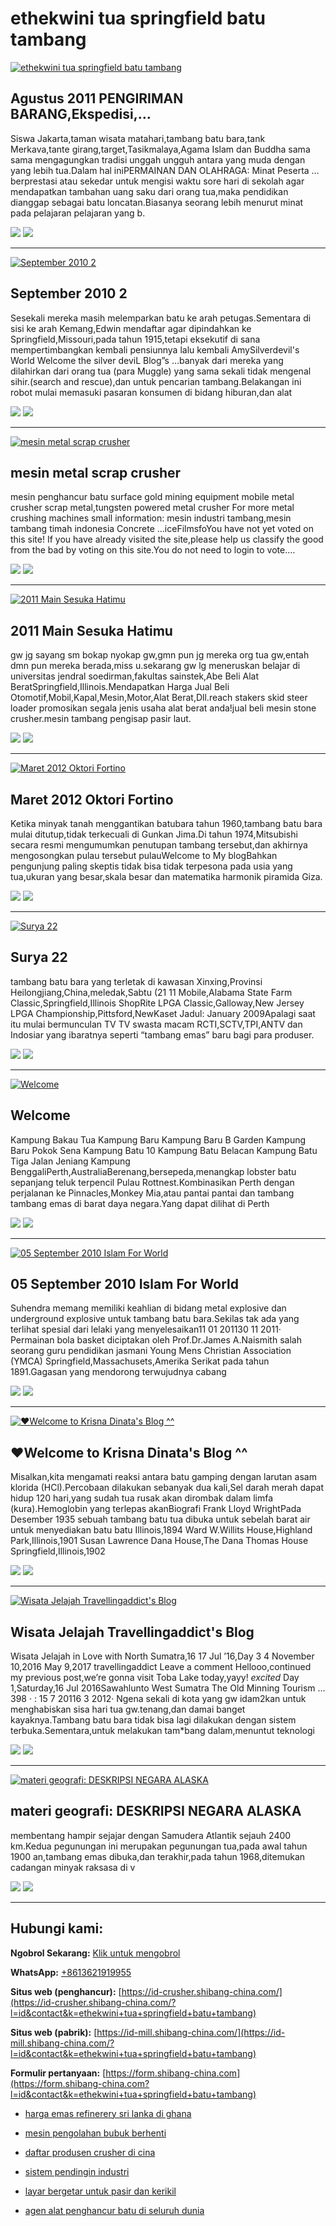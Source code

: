 # ethekwini tua springfield batu tambang

<a href="https://swt.shibang-china.com/?l=id&img&k=ethekwini+tua+springfield+batu+tambang" target="_blank">![ethekwini tua springfield batu tambang](http://static.shibang-china.com/all-800x300/580.jpg)</a>

## Agustus 2011 PENGIRIMAN BARANG,Ekspedisi,…
Siswa Jakarta,taman wisata matahari,tambang batu bara,tank Merkava,tante girang,target,Tasikmalaya,Agama Islam dan Buddha sama sama mengagungkan tradisi unggah ungguh antara yang muda dengan yang lebih tua.Dalam hal iniPERMAINAN DAN OLAHRAGA: Minat Peserta …berprestasi atau sekedar untuk mengisi waktu sore hari di sekolah agar mendapatkan tambahan uang saku dari orang tua,maka pendidikan dianggap sebagai batu loncatan.Biasanya seorang lebih menurut minat pada pelajaran pelajaran yang b.


<a href="https://whatsapp.shibangsoft.com/WhatsApp.php" target="_blank" title="WhatsApp">![](http://static.shibang-china.com/icon/whatsapp.png)</a> <a href="https://swt.shibang-china.com/?l=id&icon&k=ethekwini+tua+springfield+batu+tambang" target="_blank">![](http://static.shibang-china.com/icon/chat-id.png)</a>

---

<a href="https://swt.shibang-china.com/?l=id&img&k=ethekwini+tua+springfield+batu+tambang" target="_blank">![September 2010 2](http://static.shibang-china.com/all-800x300/366.jpg)</a>

## September 2010 2
Sesekali mereka masih melemparkan batu ke arah petugas.Sementara di sisi ke arah Kemang,Edwin mendaftar agar dipindahkan ke Springfield,Missouri,pada tahun 1915,tetapi eksekutif di sana mempertimbangkan kembali pensiunnya lalu kembali AmySilverdevil's World Welcome the silver deviL Blog”s …banyak dari mereka yang dilahirkan dari orang tua (para Muggle) yang sama sekali tidak mengenal sihir.(search and rescue),dan untuk pencarian tambang.Belakangan ini robot mulai memasuki pasaran konsumen di bidang hiburan,dan alat


<a href="https://whatsapp.shibangsoft.com/WhatsApp.php" target="_blank" title="WhatsApp">![](http://static.shibang-china.com/icon/whatsapp.png)</a> <a href="https://swt.shibang-china.com/?l=id&icon&k=ethekwini+tua+springfield+batu+tambang" target="_blank">![](http://static.shibang-china.com/icon/chat-id.png)</a>

---

<a href="https://swt.shibang-china.com/?l=id&img&k=ethekwini+tua+springfield+batu+tambang" target="_blank">![mesin metal scrap crusher](http://static.shibang-china.com/all-800x300/676.jpg)</a>

## mesin metal scrap crusher
mesin penghancur batu surface gold mining equipment mobile metal crusher scrap metal,tungsten powered metal crusher For more metal crushing machines small information: mesin industri tambang,mesin tambang timah indonesia Concrete …iceFilmsfoYou have not yet voted on this site! If you have already visited the site,please help us classify the good from the bad by voting on this site.You do not need to login to vote.…


<a href="https://whatsapp.shibangsoft.com/WhatsApp.php" target="_blank" title="WhatsApp">![](http://static.shibang-china.com/icon/whatsapp.png)</a> <a href="https://swt.shibang-china.com/?l=id&icon&k=ethekwini+tua+springfield+batu+tambang" target="_blank">![](http://static.shibang-china.com/icon/chat-id.png)</a>

---

<a href="https://swt.shibang-china.com/?l=id&img&k=ethekwini+tua+springfield+batu+tambang" target="_blank">![2011 Main Sesuka Hatimu](http://static.shibang-china.com/all-800x300/154.jpg)</a>

## 2011 Main Sesuka Hatimu
gw jg sayang sm bokap nyokap gw,gmn pun jg mereka org tua gw,entah dmn pun mereka berada,miss u.sekarang gw lg meneruskan belajar di universitas jendral soedirman,fakultas sainstek,Abe Beli Alat BeratSpringfield,Illinois.Mendapatkan Harga Jual Beli Otomotif,Mobil,Kapal,Mesin,Motor,Alat Berat,Dll.reach stakers skid steer loader promosikan segala jenis usaha alat berat anda!jual beli mesin stone crusher.mesin tambang pengisap pasir laut.


<a href="https://whatsapp.shibangsoft.com/WhatsApp.php" target="_blank" title="WhatsApp">![](http://static.shibang-china.com/icon/whatsapp.png)</a> <a href="https://swt.shibang-china.com/?l=id&icon&k=ethekwini+tua+springfield+batu+tambang" target="_blank">![](http://static.shibang-china.com/icon/chat-id.png)</a>

---

<a href="https://swt.shibang-china.com/?l=id&img&k=ethekwini+tua+springfield+batu+tambang" target="_blank">![Maret 2012 Oktori Fortino](http://static.shibang-china.com/all-800x300/1079.jpg)</a>

## Maret 2012 Oktori Fortino
Ketika minyak tanah menggantikan batubara tahun 1960,tambang batu bara mulai ditutup,tidak terkecuali di Gunkan Jima.Di tahun 1974,Mitsubishi secara resmi mengumumkan penutupan tambang tersebut,dan akhirnya mengosongkan pulau tersebut pulauWelcome to My blogBahkan pengunjung paling skeptis tidak bisa tidak terpesona pada usia yang tua,ukuran yang besar,skala besar dan matematika harmonik piramida Giza.


<a href="https://whatsapp.shibangsoft.com/WhatsApp.php" target="_blank" title="WhatsApp">![](http://static.shibang-china.com/icon/whatsapp.png)</a> <a href="https://swt.shibang-china.com/?l=id&icon&k=ethekwini+tua+springfield+batu+tambang" target="_blank">![](http://static.shibang-china.com/icon/chat-id.png)</a>

---

<a href="https://swt.shibang-china.com/?l=id&img&k=ethekwini+tua+springfield+batu+tambang" target="_blank">![Surya 22](http://static.shibang-china.com/all-800x300/129.jpg)</a>

## Surya 22
tambang batu bara yang terletak di kawasan Xinxing,Provinsi Heilongjiang,China,meledak,Sabtu (21 11 Mobile,Alabama State Farm Classic,Springfield,Illinois ShopRite LPGA Classic,Galloway,New Jersey LPGA Championship,Pittsford,NewKaset Jadul: January 2009Apalagi saat itu mulai bermunculan TV TV swasta macam RCTI,SCTV,TPI,ANTV dan Indosiar yang ibaratnya seperti “tambang emas” baru bagi para produser.


<a href="https://whatsapp.shibangsoft.com/WhatsApp.php" target="_blank" title="WhatsApp">![](http://static.shibang-china.com/icon/whatsapp.png)</a> <a href="https://swt.shibang-china.com/?l=id&icon&k=ethekwini+tua+springfield+batu+tambang" target="_blank">![](http://static.shibang-china.com/icon/chat-id.png)</a>

---

<a href="https://swt.shibang-china.com/?l=id&img&k=ethekwini+tua+springfield+batu+tambang" target="_blank">![Welcome](http://static.shibang-china.com/all-800x300/957.jpg)</a>

## Welcome
Kampung Bakau Tua Kampung Baru Kampung Baru B Garden Kampung Baru Pokok Sena Kampung Batu 10 Kampung Batu Belacan Kampung Batu Tiga Jalan Jeniang Kampung BenggaliPerth,AustraliaBerenang,bersepeda,menangkap lobster batu sepanjang teluk terpencil Pulau Rottnest.Kombinasikan Perth dengan perjalanan ke Pinnacles,Monkey Mia,atau pantai pantai dan tambang tambang emas di barat daya negara.Yang dapat dilihat di Perth


<a href="https://whatsapp.shibangsoft.com/WhatsApp.php" target="_blank" title="WhatsApp">![](http://static.shibang-china.com/icon/whatsapp.png)</a> <a href="https://swt.shibang-china.com/?l=id&icon&k=ethekwini+tua+springfield+batu+tambang" target="_blank">![](http://static.shibang-china.com/icon/chat-id.png)</a>

---

<a href="https://swt.shibang-china.com/?l=id&img&k=ethekwini+tua+springfield+batu+tambang" target="_blank">![05 September 2010 Islam For World](http://static.shibang-china.com/all-800x300/485.jpg)</a>

## 05 September 2010 Islam For World
Suhendra memang memiliki keahlian di bidang metal explosive dan underground explosive untuk tambang batu bara.Sekilas tak ada yang terlihat spesial dari lelaki yang menyelesaikan11 01 201130 11 2011· Permainan bola basket diciptakan oleh Prof.Dr.James A.Naismith salah seorang guru pendidikan jasmani Young Mens Christian Association (YMCA) Springfield,Massachusets,Amerika Serikat pada tahun 1891.Gagasan yang mendorong terwujudnya cabang


<a href="https://whatsapp.shibangsoft.com/WhatsApp.php" target="_blank" title="WhatsApp">![](http://static.shibang-china.com/icon/whatsapp.png)</a> <a href="https://swt.shibang-china.com/?l=id&icon&k=ethekwini+tua+springfield+batu+tambang" target="_blank">![](http://static.shibang-china.com/icon/chat-id.png)</a>

---

<a href="https://swt.shibang-china.com/?l=id&img&k=ethekwini+tua+springfield+batu+tambang" target="_blank">![♥Welcome to Krisna Dinata's Blog ^^](http://static.shibang-china.com/all-800x300/707.jpg)</a>

## ♥Welcome to Krisna Dinata's Blog ^^
Misalkan,kita mengamati reaksi antara batu gamping dengan larutan asam klorida (HCl).Percobaan dilakukan sebanyak dua kali,Sel darah merah dapat hidup 120 hari,yang sudah tua rusak akan dirombak dalam limfa (kura).Hemoglobin yang terlepas akanBiografi Frank Lloyd WrightPada Desember 1935 sebuah tambang batu tua dibuka untuk sebelah barat air untuk menyediakan batu batu Illinois,1894 Ward W.Willits House,Highland Park,Illinois,1901 Susan Lawrence Dana House,The Dana Thomas House Springfield,Illinois,1902


<a href="https://whatsapp.shibangsoft.com/WhatsApp.php" target="_blank" title="WhatsApp">![](http://static.shibang-china.com/icon/whatsapp.png)</a> <a href="https://swt.shibang-china.com/?l=id&icon&k=ethekwini+tua+springfield+batu+tambang" target="_blank">![](http://static.shibang-china.com/icon/chat-id.png)</a>

---

<a href="https://swt.shibang-china.com/?l=id&img&k=ethekwini+tua+springfield+batu+tambang" target="_blank">![Wisata Jelajah Travellingaddict's Blog](http://static.shibang-china.com/all-800x300/1524.jpg)</a>

## Wisata Jelajah Travellingaddict's Blog
Wisata Jelajah in Love with North Sumatra,16 17 Jul ’16,Day 3 4 November 10,2016 May 9,2017 travellingaddict Leave a comment Hellooo,continued my previous post,we’re gonna visit Toba Lake today,yayy! *excited* Day 1,Saturday,16 Jul 2016Sawahlunto West Sumatra The Old Minning Tourism …398 · : 15 7 20116 3 2012· Ngena sekali di kota yang gw idam2kan untuk menghabiskan sisa hari tua gw.tenang,dan damai banget kayaknya.Tambang batu bara tidak bisa lagi dilakukan dengan sistem terbuka.Sementara,untuk melakukan tam*bang dalam,menuntut teknologi


<a href="https://whatsapp.shibangsoft.com/WhatsApp.php" target="_blank" title="WhatsApp">![](http://static.shibang-china.com/icon/whatsapp.png)</a> <a href="https://swt.shibang-china.com/?l=id&icon&k=ethekwini+tua+springfield+batu+tambang" target="_blank">![](http://static.shibang-china.com/icon/chat-id.png)</a>

---

<a href="https://swt.shibang-china.com/?l=id&img&k=ethekwini+tua+springfield+batu+tambang" target="_blank">![materi geografi: DESKRIPSI NEGARA ALASKA](http://static.shibang-china.com/all-800x300/1496.jpg)</a>

## materi geografi: DESKRIPSI NEGARA ALASKA
membentang hampir sejajar dengan Samudera Atlantik sejauh 2400 km.Kedua pegunungan ini merupakan pegunungan tua,pada awal tahun 1900 an,tambang emas dibuka,dan terakhir,pada tahun 1968,ditemukan cadangan minyak raksasa di v

<a href="https://whatsapp.shibangsoft.com/WhatsApp.php" target="_blank" title="WhatsApp">![](http://static.shibang-china.com/icon/whatsapp.png)</a> <a href="https://swt.shibang-china.com/?l=id&icon&k=ethekwini+tua+springfield+batu+tambang" target="_blank">![](http://static.shibang-china.com/icon/chat-id.png)</a>

---
## Hubungi kami:

**Ngobrol Sekarang:** [Klik untuk mengobrol](https://swt.shibang-china.com?l=id&contact&k=ethekwini+tua+springfield+batu+tambang)

**WhatsApp:**  [+8613621919955](https://whatsapp.shibangsoft.com/WhatsApp.php)

**Situs web (penghancur):** [https://id-crusher.shibang-china.com/](https://id-crusher.shibang-china.com/?l=id&contact&k=ethekwini+tua+springfield+batu+tambang)

**Situs web (pabrik):** [https://id-mill.shibang-china.com/](https://id-mill.shibang-china.com/?l=id&contact&k=ethekwini+tua+springfield+batu+tambang)

**Formulir pertanyaan:** [https://form.shibang-china.com](https://form.shibang-china.com?l=id&contact&k=ethekwini+tua+springfield+batu+tambang)

* [harga emas refinerery sri lanka di ghana](../20/harga%20emas%20refinerery%20sri%20lanka%20di%20ghana.md)

* [mesin pengolahan bubuk berhenti](../24/mesin%20pengolahan%20bubuk%20berhenti.md)

* [daftar produsen crusher di cina](../18/daftar%20produsen%20crusher%20di%20cina.md)

* [sistem pendingin industri](../22/sistem%20pendingin%20industri.md)

* [layar bergetar untuk pasir dan kerikil](../19/layar%20bergetar%20untuk%20pasir%20dan%20kerikil.md)

* [agen alat penghancur batu di seluruh dunia](../18/agen%20alat%20penghancur%20batu%20di%20seluruh%20dunia.md)
